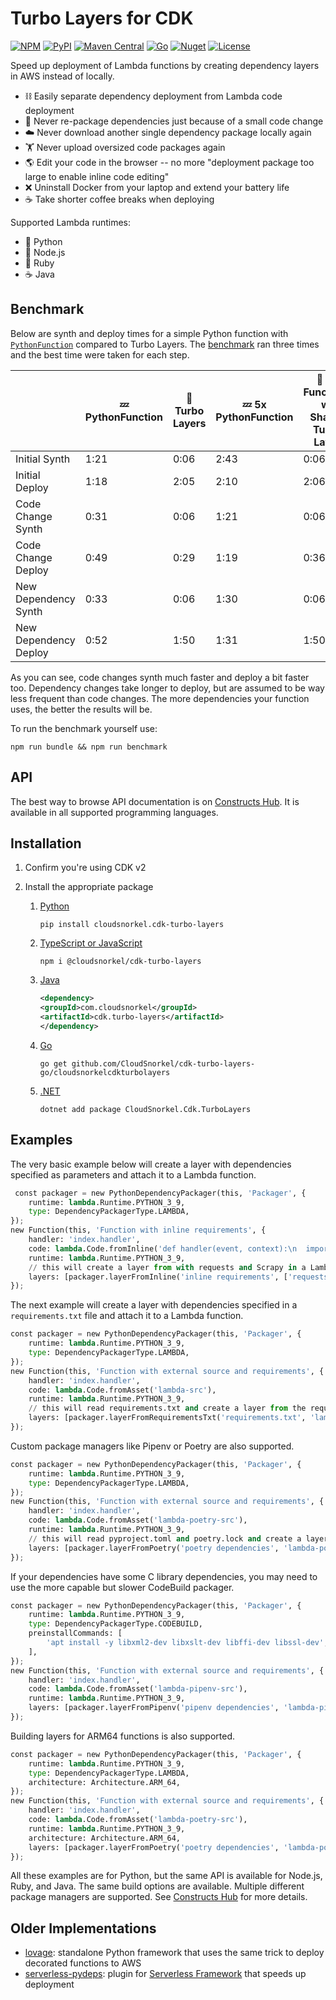 # Turbo Layers for CDK

[![NPM](https://img.shields.io/npm/v/@cloudsnorkel/cdk-turbo-layers?label=npm&logo=npm)](https://www.npmjs.com/package/@cloudsnorkel/cdk-turbo-layers)
[![PyPI](https://img.shields.io/pypi/v/cloudsnorkel.cdk-turbo-layers?label=pypi&logo=pypi)](https://pypi.org/project/cloudsnorkel.cdk-turbo-layers)
[![Maven Central](https://img.shields.io/maven-central/v/com.cloudsnorkel/cdk.turbo-layers.svg?label=Maven%20Central&logo=java)](https://search.maven.org/search?q=g:%22com.cloudsnorkel%22%20AND%20a:%22cdk.turbo-layers%22)
[![Go](https://img.shields.io/github/v/tag/CloudSnorkel/cdk-turbo-layers?color=red&label=go&logo=go)](https://pkg.go.dev/github.com/CloudSnorkel/cdk-turbo-layers-go/cloudsnorkelcdkturbolayers)
[![Nuget](https://img.shields.io/nuget/v/CloudSnorkel.Cdk.TurboLayers?color=red&&logo=nuget)](https://www.nuget.org/packages/CloudSnorkel.Cdk.TurboLayers/)
[![License](https://img.shields.io/badge/license-Apache--2.0-blue)](https://github.com/CloudSnorkel/cdk-turbo-layers/blob/main/LICENSE)

Speed up deployment of Lambda functions by creating dependency layers in AWS instead of locally.

* ⛓️ Easily separate dependency deployment from Lambda code deployment
* 🔁 Never re-package dependencies just because of a small code change
* ☁️ Never download another single dependency package locally again
* 🏋️ Never upload oversized code packages again
* 🌎 Edit your code in the browser -- no more "deployment package too large to enable inline code editing"
* ❌ Uninstall Docker from your laptop and extend your battery life
* ☕ Take shorter coffee breaks when deploying

Supported Lambda runtimes:

* 🐍 Python
* 📜 Node.js
* 💎 Ruby
* ☕ Java

## Benchmark

Below are synth and deploy times for a simple Python function with [`PythonFunction`](https://docs.aws.amazon.com/cdk/api/v2/docs/@aws-cdk_aws-lambda-python-alpha.PythonFunction.html) compared to Turbo Layers. The [benchmark](benchmark/deployment.ts) ran three times and the best time were taken for each step.

|                        | 💤 PythonFunction   | 🚀 Turbo Layers  | 💤 5x PythonFunction | 🚀 5x Functions w/ Shared Turbo Layer |
|------------------------|---------------------|------------------|----------------------|---------------------------------------|
| Initial Synth          | 1:21                | 0:06             | 2:43                 | 0:06                                  |
| Initial Deploy         | 1:18                | 2:05             | 2:10                 | 2:06                                  |
| Code Change Synth      | 0:31                | 0:06             | 1:21                 | 0:06                                  |
| Code Change Deploy     | 0:49                | 0:29             | 1:19                 | 0:36                                  |
| New Dependency Synth   | 0:33                | 0:06             | 1:30                 | 0:06                                  |
| New Dependency Deploy  | 0:52                | 1:50             | 1:31                 | 1:50                                  |

As you can see, code changes synth much faster and deploy a bit faster too. Dependency changes take longer to deploy, but are assumed to be way less frequent than code changes. The more dependencies your function uses, the better the results will be.

To run the benchmark yourself use:

```
npm run bundle && npm run benchmark
```

## API

The best way to browse API documentation is on [Constructs Hub](https://constructs.dev/packages/@cloudsnorkel/cdk-turbo-layers/). It is available in all supported programming languages.

## Installation

1. Confirm you're using CDK v2
2. Install the appropriate package

   1. [Python](https://pypi.org/project/cloudsnorkel.cdk-turbo-layers)

      ```
      pip install cloudsnorkel.cdk-turbo-layers
      ```
   2. [TypeScript or JavaScript](https://www.npmjs.com/package/@cloudsnorkel/cdk-turbo-layers)

      ```
      npm i @cloudsnorkel/cdk-turbo-layers
      ```
   3. [Java](https://search.maven.org/search?q=g:%22com.cloudsnorkel%22%20AND%20a:%22cdk.turbo-layers%22)

      ```xml
      <dependency>
      <groupId>com.cloudsnorkel</groupId>
      <artifactId>cdk.turbo-layers</artifactId>
      </dependency>
      ```
   4. [Go](https://pkg.go.dev/github.com/CloudSnorkel/cdk-turbo-layers-go/cloudsnorkelcdkturbolayers)

      ```
      go get github.com/CloudSnorkel/cdk-turbo-layers-go/cloudsnorkelcdkturbolayers
      ```
   5. [.NET](https://www.nuget.org/packages/CloudSnorkel.Cdk.TurboLayers/)

      ```
      dotnet add package CloudSnorkel.Cdk.TurboLayers
      ```

## Examples

The very basic example below will create a layer with dependencies specified as parameters and attach it to a Lambda function.

```python
 const packager = new PythonDependencyPackager(this, 'Packager', {
    runtime: lambda.Runtime.PYTHON_3_9,
    type: DependencyPackagerType.LAMBDA,
});
new Function(this, 'Function with inline requirements', {
    handler: 'index.handler',
    code: lambda.Code.fromInline('def handler(event, context):\n  import requests'),
    runtime: lambda.Runtime.PYTHON_3_9,
    // this will create a layer from with requests and Scrapy in a Lambda function instead of locally
    layers: [packager.layerFromInline('inline requirements', ['requests', 'Scrapy'])],
});
```

The next example will create a layer with dependencies specified in a `requirements.txt` file and attach it to a Lambda function.

```python
const packager = new PythonDependencyPackager(this, 'Packager', {
    runtime: lambda.Runtime.PYTHON_3_9,
    type: DependencyPackagerType.LAMBDA,
});
new Function(this, 'Function with external source and requirements', {
    handler: 'index.handler',
    code: lambda.Code.fromAsset('lambda-src'),
    runtime: lambda.Runtime.PYTHON_3_9,
    // this will read requirements.txt and create a layer from the requirements in a Lambda function instead of locally
    layers: [packager.layerFromRequirementsTxt('requirements.txt', 'lambda-src')],
});
```

Custom package managers like Pipenv or Poetry are also supported.

```python
const packager = new PythonDependencyPackager(this, 'Packager', {
    runtime: lambda.Runtime.PYTHON_3_9,
    type: DependencyPackagerType.LAMBDA,
});
new Function(this, 'Function with external source and requirements', {
    handler: 'index.handler',
    code: lambda.Code.fromAsset('lambda-poetry-src'),
    runtime: lambda.Runtime.PYTHON_3_9,
    // this will read pyproject.toml and poetry.lock and create a layer from the requirements in a Lambda function instead of locally
    layers: [packager.layerFromPoetry('poetry dependencies', 'lambda-poetry-src')],
});
```

If your dependencies have some C library dependencies, you may need to use the more capable but slower CodeBuild packager.

```python
const packager = new PythonDependencyPackager(this, 'Packager', {
    runtime: lambda.Runtime.PYTHON_3_9,
    type: DependencyPackagerType.CODEBUILD,
    preinstallCommands: [
        'apt install -y libxml2-dev libxslt-dev libffi-dev libssl-dev',
    ],
});
new Function(this, 'Function with external source and requirements', {
    handler: 'index.handler',
    code: lambda.Code.fromAsset('lambda-pipenv-src'),
    runtime: lambda.Runtime.PYTHON_3_9,
    layers: [packager.layerFromPipenv('pipenv dependencies', 'lambda-pipenv-src')],
});
```

Building layers for ARM64 functions is also supported.

```python
const packager = new PythonDependencyPackager(this, 'Packager', {
    runtime: lambda.Runtime.PYTHON_3_9,
    type: DependencyPackagerType.LAMBDA,
    architecture: Architecture.ARM_64,
});
new Function(this, 'Function with external source and requirements', {
    handler: 'index.handler',
    code: lambda.Code.fromAsset('lambda-poetry-src'),
    runtime: lambda.Runtime.PYTHON_3_9,
    architecture: Architecture.ARM_64,
    layers: [packager.layerFromPoetry('poetry dependencies', 'lambda-poetry-src')],
});
```

All these examples are for Python, but the same API is available for Node.js, Ruby, and Java. The same build options are available. Multiple different package managers are supported. See [Constructs Hub](https://constructs.dev/packages/@cloudsnorkel/cdk-turbo-layers/) for more details.

## Older Implementations

* [lovage](https://github.com/CloudSnorkel/lovage): standalone Python framework that uses the same trick to deploy decorated functions to AWS
* [serverless-pydeps](https://github.com/CloudSnorkel/serverless-pydeps): plugin for [Serverless Framework](https://www.serverless.com/) that speeds up deployment
